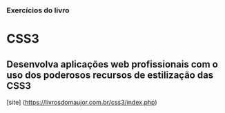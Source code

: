 ### Exercícios do livro
# CSS3
## Desenvolva aplicações web profissionais com o uso dos poderosos recursos de estilização das CSS3

[site] (https://livrosdomaujor.com.br/css3/index.php)